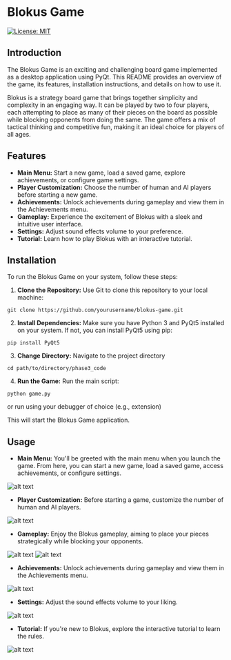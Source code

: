 # Blokus Game

[![License: MIT](https://img.shields.io/badge/License-MIT-yellow.svg)](https://opensource.org/licenses/MIT)

## Introduction

The Blokus Game is an exciting and challenging board game implemented as a desktop application using PyQt. This README provides an overview of the game, its features, installation instructions, and details on how to use it.

Blokus is a strategy board game that brings together simplicity and complexity in an engaging way. It can be played by two to four players, each attempting to place as many of their pieces on the board as possible while blocking opponents from doing the same. The game offers a mix of tactical thinking and competitive fun, making it an ideal choice for players of all ages.

## Features

- **Main Menu:** Start a new game, load a saved game, explore achievements, or configure game settings.
- **Player Customization:** Choose the number of human and AI players before starting a new game.
- **Achievements:** Unlock achievements during gameplay and view them in the Achievements menu.
- **Gameplay:** Experience the excitement of Blokus with a sleek and intuitive user interface.
- **Settings:** Adjust sound effects volume to your preference.
- **Tutorial:** Learn how to play Blokus with an interactive tutorial.

## Installation

To run the Blokus Game on your system, follow these steps:

1. **Clone the Repository:** Use Git to clone this repository to your local machine:

```
git clone https://github.com/yourusername/blokus-game.git
```

2. **Install Dependencies:** Make sure you have Python 3 and PyQt5 installed on your system. If not, you can install PyQt5 using pip:

```
pip install PyQt5
```

3. **Change Directory:** Navigate to the project directory

```
cd path/to/directory/phase3_code
```

4. **Run the Game:** Run the main script:

```
python game.py
```

or
run using your debugger of choice (e.g., extension)

This will start the Blokus Game application.

## Usage

- **Main Menu:** You'll be greeted with the main menu when you launch the game. From here, you can start a new game, load a saved game, access achievements, or configure settings.

![alt text](menu.png)

- **Player Customization:** Before starting a game, customize the number of human and AI players.

![alt text](player_customization.png)

- **Gameplay:** Enjoy the Blokus gameplay, aiming to place your pieces strategically while blocking your opponents.

![alt text](game_b.png)
![alt text](game_m.png)

- **Achievements:** Unlock achievements during gameplay and view them in the Achievements menu.

![alt text](achievements.png)

- **Settings:** Adjust the sound effects volume to your liking.

![alt text](settings.png)

- **Tutorial:** If you're new to Blokus, explore the interactive tutorial to learn the rules.

![alt text](tutorial.png)
